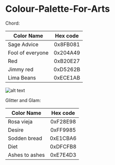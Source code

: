 # Colour-Palette-For-Arts

Chord:

| Color Name        | Hex code        |
| ----------------- |:---------------:|
| Sage Advice       | 0x8FB081        | 
| Fool of everyone  | 0x204A49        |   
| Red               | 0xB20E27        |   
| Jimmy red         | 0xD5262B        |
| Lima Beans        | 0xECE1AB        |


![alt text][chord-color-palette]

[chord-color-palette]: https://github.com/Sara-Ramco/Colour-Palette-For-Arts-/blob/master/chord-color-palette.png "Chord color palette"

Glitter and Glam:

| Color Name        | Hex code        |
| ----------------- |:---------------:|
| Rosa vieja        | 0xF28E98        | 
| Desire            | 0xFF9985        |   
| Sodden bread      | 0xE1CBA6        |   
| Diet              | 0xDFCFB8        |
| Ashes to ashes    | 0xE7E4D3        |

